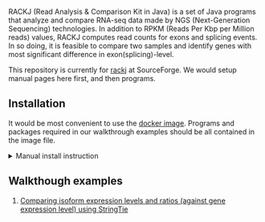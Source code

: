 RACKJ (Read Analysis & Comparison Kit in Java) is a set of Java programs that analyze and compare RNA-seq data made by NGS (Next-Generation Sequencing) technologies. In addition to RPKM (Reads Per Kbp per Million reads) values, RACKJ computes read counts for exons and splicing events. In so doing, it is feasible to compare two samples and identify genes with most significant difference in exon(splicing)-level.

This repository is currently for [rackj](https://sourceforge.net/projects/rackj/) at SourceForge. We would setup manual pages here first, and then programs.

## Installation

It would be most convenient to use the [docker image](https://hub.docker.com/r/wdlin/rackj). Programs and packages required in our walkthrough examples should be all contained in the image file.

<details>
  <summary>Manual install instruction</summary>
For manual installation, the following steps should work for most of our programs in Ubuntu 20.04.

```
# Assume username is ubuntu and at home directory
# Create a directory as you like and enter it
mkdir Tools
cd Tools/

# Download rackJ (check https://sourceforge.net/projects/rackj/files/ for any updated versions) and extract
wget https://downloads.sourceforge.net/project/rackj/0.99a/rackJ.tar.gz
tar -zxvf rackJ.tar.gz

# Down related package, picard
wget https://downloads.sourceforge.net/project/picard/sam-jdk/1.89/sam-1.89.jar

# make sure R installed and available from command line
# example steps from R offical website for ubuntu
sudo apt update -qq
sudo apt install --no-install-recommends software-properties-common dirmngr
wget -qO- https://cloud.r-project.org/bin/linux/ubuntu/marutter_pubkey.asc | sudo tee -a /etc/apt/trusted.gpg.d/cran_ubuntu_key.asc
sudo add-apt-repository "deb https://cloud.r-project.org/bin/linux/ubuntu $(lsb_release -cs)-cran40/"
sudo apt install --no-install-recommends r-base

# Install bioperl, necessary perl libraries, make, and java11
sudo apt install bioperl make openjdk-11-jdk-headless
sudo cpan Statistics::Distributions
sudo cpan Statistics::R

# The MappingBowtie.pl will call bowtie2. Install if you need it.
sudo apt install unzip
sudo apt install python
wget https://downloads.sourceforge.net/project/bowtie-bio/bowtie2/2.4.4/bowtie2-2.4.4-linux-x86_64.zip
unzip bowtie2-2.4.4-linux-x86_64.zip

# The MappbinBlat.pl will call blat. Install if you need it.
wget https://hgdownload.soe.ucsc.edu/admin/exe/linux.x86_64/blat/blat
chmod 755 blat

# Set PATH environment into ~/.profile, adjust any path if necessary
echo "PATH=\"/home/ubuntu/Tools/rackJ/scripts:\$PATH\"" >> ~/.profile
echo "PATH=\"/home/ubuntu/Tools/bowtie2-2.4.4-linux-x86_64:\$PATH\"" >> ~/.profile
echo "PATH=\"/home/ubuntu/Tools:\$PATH\"" >> ~/.profile
echo "INC=\"/home/ubuntu/Tools/rackJ/scripts/PerlLib\"" >> ~/.profile
echo "CLASSPATH=\"/home/ubuntu/Tools/rackJ/rackj.jar:/home/ubuntu/Tools/sam-1.89.jar\"" >> ~/.profile
echo "export PATH" >> ~/.profile
echo "export INC" >> ~/.profile
echo "export CLASSPATH" >> ~/.profile

# Source if needed
source ~/.profile
```
</details>

## Walkthough examples

1. [Comparing isoform expression levels and ratios (against gene expression level) using StringTie](walkthrough/Stringtie_short_reads.md)

